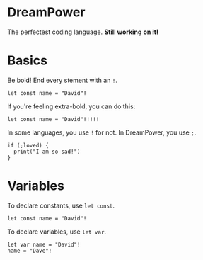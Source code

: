 # DreamPower
The perfectest coding language. **Still working on it!**

# Basics
Be bold! End every stement with an `!`.

```
let const name = "David"!
```

If you're feeling extra-bold, you can do this:

```
let const name = "David"!!!!!
```

In some languages, you use `!` for not. In DreamPower, you use `;`.

```
if (;loved) {
  print("I am so sad!")
}
```

# Variables

To declare constants, use `let const`.

```
let const name = "David"!
```

To declare variables, use `let var`.

```
let var name = "David"!
name = "Dave"!
```
